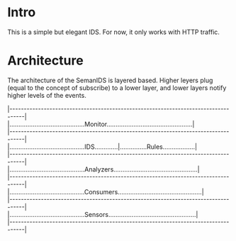# Intro

This is a simple but elegant IDS. For now, it only works with HTTP traffic.

# Architecture

The architecture of the SemanIDS is layered based. Higher leyers plug (equal to the concept of subscribe) to a lower layer, and lower layers notify higher levels of the events.


|-----------------------------------------------------------------------------------|  
|..........................................Monitor................................................|  
|-----------------------------------------------------------------------------------|  
|..........................................IDS.............|...............Rules..................|  
|-----------------------------------------------------------------------------------|  
|..........................................Analyzers...............................................|  
|-----------------------------------------------------------------------------------|  
|..........................................Consumers...............................................|  
|-----------------------------------------------------------------------------------|  
|..........................................Sensors.................................................|  
|-----------------------------------------------------------------------------------|  









